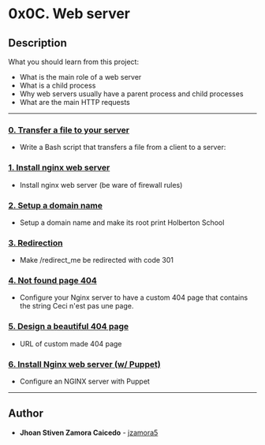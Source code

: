 # 0x0C. Web server

## Description
What you should learn from this project:

* What is the main role of a web server
* What is a child process
* Why web servers usually have a parent process and child processes
* What are the main HTTP requests

---

### [0. Transfer a file to your server](./0-transfer_file)
* Write a Bash script that transfers a file from a client to a server:


### [1. Install nginx web server](./1-install_nginx_web_server)
* Install nginx web server (be ware of firewall rules)


### [2. Setup a domain name](./2-setup_a_domain_name)
* Setup a domain name and make its root print Holberton School


### [3. Redirection](./3-redirection)
* Make /redirect_me be redirected with code 301


### [4. Not found page 404](./4-not_found_page_404)
* Configure your Nginx server to have a custom 404 page that contains the string Ceci n'est pas une page.


### [5. Design a beautiful 404 page](./5-design_a_beautiful_404_page)
* URL of custom made 404 page


### [6. Install Nginx web server (w/ Puppet)](./7-puppet_install_nginx_web_server.pp)
* Configure an NGINX server with Puppet

---

## Author
* **Jhoan Stiven Zamora Caicedo** - [jzamora5](https://github.com/jzamora5)